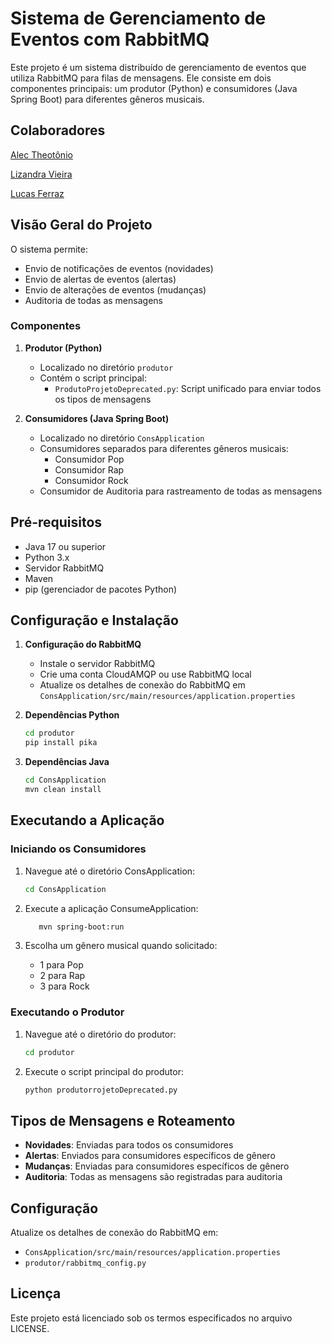 # Sistema de Gerenciamento de Eventos com RabbitMQ

Este projeto é um sistema distribuído de gerenciamento de eventos que utiliza RabbitMQ para filas de mensagens. Ele consiste em dois componentes principais: um produtor (Python) e consumidores (Java Spring Boot) para diferentes gêneros musicais.

## Colaboradores

<p><a href="https://github.com/alecct812">Alec Theotônio</a> 
<p><a href="https://github.com/lizandravieira">Lizandra Vieira</a> 
<p><a href="https://github.com/Ferraz27">Lucas Ferraz</a> 

## Visão Geral do Projeto

O sistema permite:
- Envio de notificações de eventos (novidades)
- Envio de alertas de eventos (alertas)
- Envio de alterações de eventos (mudanças)
- Auditoria de todas as mensagens

### Componentes

1. **Produtor (Python)**
   - Localizado no diretório `produtor`
   - Contém o script principal:
     - `ProdutoProjetoDeprecated.py`: Script unificado para enviar todos os tipos de mensagens

2. **Consumidores (Java Spring Boot)**
   - Localizado no diretório `ConsApplication`
   - Consumidores separados para diferentes gêneros musicais:
     - Consumidor Pop
     - Consumidor Rap
     - Consumidor Rock
   - Consumidor de Auditoria para rastreamento de todas as mensagens

## Pré-requisitos

- Java 17 ou superior
- Python 3.x
- Servidor RabbitMQ
- Maven
- pip (gerenciador de pacotes Python)

## Configuração e Instalação

1. **Configuração do RabbitMQ**
   - Instale o servidor RabbitMQ
   - Crie uma conta CloudAMQP ou use RabbitMQ local
   - Atualize os detalhes de conexão do RabbitMQ em `ConsApplication/src/main/resources/application.properties`

2. **Dependências Python**
   ```bash
   cd produtor
   pip install pika
   ```

3. **Dependências Java**
   ```bash
   cd ConsApplication
   mvn clean install
   ```

## Executando a Aplicação

### Iniciando os Consumidores

1. Navegue até o diretório ConsApplication:
   ```bash
   cd ConsApplication
   ```

2. Execute a aplicação ConsumeApplication:
   ```bash
      mvn spring-boot:run
   ```

3. Escolha um gênero musical quando solicitado:
   - 1 para Pop
   - 2 para Rap
   - 3 para Rock

### Executando o Produtor

1. Navegue até o diretório do produtor:
   ```bash
   cd produtor
   ```

2. Execute o script principal do produtor:
   ```bash
   python produtorrojetoDeprecated.py
   ```

## Tipos de Mensagens e Roteamento

- **Novidades**: Enviadas para todos os consumidores
- **Alertas**: Enviados para consumidores específicos de gênero
- **Mudanças**: Enviadas para consumidores específicos de gênero
- **Auditoria**: Todas as mensagens são registradas para auditoria

## Configuração

Atualize os detalhes de conexão do RabbitMQ em:
- `ConsApplication/src/main/resources/application.properties`
- `produtor/rabbitmq_config.py`

## Licença

Este projeto está licenciado sob os termos especificados no arquivo LICENSE.
